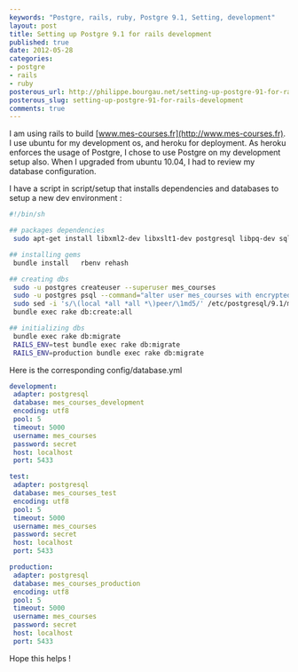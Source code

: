 ```yaml
---
keywords: "Postgre, rails, ruby, Postgre 9.1, Setting, development"
layout: post
title: Setting up Postgre 9.1 for rails development
published: true
date: 2012-05-28
categories:
- postgre
- rails
- ruby
posterous_url: http://philippe.bourgau.net/setting-up-postgre-91-for-rails-development
posterous_slug: setting-up-postgre-91-for-rails-development
comments: true
---
```

I am using rails to build [www.mes-courses.fr](http://www.mes-courses.fr). I use ubuntu for my development os, and heroku for deployment. As heroku enforces the usage of Postgre, I chose to use Postgre on my development setup also. When I upgraded from ubuntu 10.04, I had to review my database configuration.

I have a script in script/setup that installs dependencies and databases to setup a new dev environment :

```sh
#!/bin/sh

## packages dependencies
 sudo apt-get install libxml2-dev libxslt1-dev postgresql libpq-dev sqlite3 libsqlite3-dev

## installing gems
 bundle install   rbenv rehash

## creating dbs
 sudo -u postgres createuser --superuser mes_courses
 sudo -u postgres psql --command="alter user mes_courses with encrypted password 'secret'"
 sudo sed -i 's/\(local *all *all *\)peer/\1md5/' /etc/postgresql/9.1/main/pg_hba.conf
 bundle exec rake db:create:all

## initializing dbs
 bundle exec rake db:migrate
 RAILS_ENV=test bundle exec rake db:migrate
 RAILS_ENV=production bundle exec rake db:migrate
```

Here is the corresponding config/database.yml

```yaml
development:
 adapter: postgresql
 database: mes_courses_development
 encoding: utf8
 pool: 5
 timeout: 5000
 username: mes_courses
 password: secret
 host: localhost
 port: 5433

test:
 adapter: postgresql
 database: mes_courses_test
 encoding: utf8
 pool: 5
 timeout: 5000
 username: mes_courses
 password: secret
 host: localhost
 port: 5433

production:
 adapter: postgresql
 database: mes_courses_production
 encoding: utf8
 pool: 5
 timeout: 5000
 username: mes_courses
 password: secret
 host: localhost
 port: 5433

```

Hope this helps !
